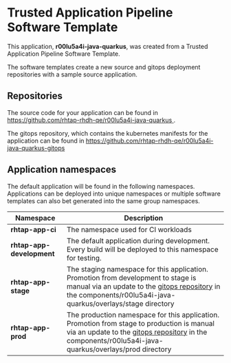 # Trusted Application Pipeline Software Template

This application, **r00lu5a4i-java-quarkus**, was created from a Trusted Application Pipeline Software Template.

The software templates create a new source and gitops deployment repositories with a sample source application. 

## Repositories

The source code for your application can be found in [https://github.com/rhtap-rhdh-qe/r00lu5a4i-java-quarkus ](https://github.com/rhtap-rhdh-qe/r00lu5a4i-java-quarkus ).
 
The gitops repository, which contains the kubernetes manifests for the application can be found in 
[https://github.com/rhtap-rhdh-qe/r00lu5a4i-java-quarkus-gitops ](https://github.com/rhtap-rhdh-qe/r00lu5a4i-java-quarkus-gitops ) 

## Application namespaces 

The default application will be found in the following namespaces. Applications can be deployed into unique namespaces or multiple software templates can also bet generated into the same group namespaces.  

|  Namespace   |  Description   |  
| -------- | -------- |
| **rhtap-app-ci** | The namespace used for CI workloads |
| **rhtap-app-development** | The default application during development. Every build will be deployed to this namespace for testing. |
| **rhtap-app-stage** | The staging namespace for this application. Promotion from development to stage is manual via an update to the [gitops repository](https://github.com/rhtap-rhdh-qe/r00lu5a4i-java-quarkus-gitops ) in the components/r00lu5a4i-java-quarkus/overlays/stage directory |
| **rhtap-app-prod** | The production namespace for this application. Promotion from stage to production is manual via an update to the [gitops repository](https://github.com/rhtap-rhdh-qe/r00lu5a4i-java-quarkus-gitops ) in the components/r00lu5a4i-java-quarkus/overlays/prod directory |